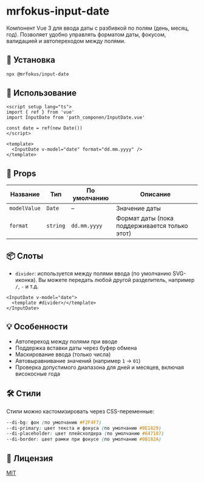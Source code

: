 # mrfokus-input-date

Компонент Vue 3 для ввода даты с разбивкой по полям (день, месяц, год). Позволяет удобно управлять форматом даты, фокусом, валидацией и автопереходом между полями.

## 🧩 Установка

```bash
npx @mrfokus/input-date
```

## 🚀 Использование

```vue
<script setup lang="ts">
import { ref } from 'vue'
import InputDate from 'path_componen/InputDate.vue'

const date = ref(new Date())
</script>

<template>
  <InputDate v-model="date" format="dd.mm.yyyy" />
</template>
```

## 🎯 Props

| Название      | Тип       | По умолчанию  | Описание                                       |
|---------------|-----------|----------------|------------------------------------------------|
| `modelValue`  | `Date`    | –              | Значение даты                                  |
| `format`      | `string`  | `dd.mm.yyyy`   | Формат даты (пока поддерживается только этот)  |

## 📦 Слоты

- `divider`: используется между полями ввода (по умолчанию SVG-иконка). Вы можете передать любой другой разделитель, например `/`, `-` и т.д.

```vue
<InputDate v-model="date">
  <template #divider>/</template>
</InputDate>
```

## 💡 Особенности

- Автопереход между полями при вводе
- Поддержка вставки даты через буфер обмена
- Маскирование ввода (только числа)
- Автовыравнивание значений (например `1` → `01`)
- Проверка допустимого диапазона для дней и месяцев, включая високосные года

## 🛠️ Стили

Стили можно кастомизировать через CSS-переменные:

```css
--di-bg: фон (по умолчанию #F2F4F7)
--di-primary: цвет текста и фокуса (по умолчанию #0E1829)
--di-placeholder: цвет плейсхолдера (по умолчанию #647187)
--di-border: цвет рамки при фокусе (по умолчанию #0B182A)
```

## 📃 Лицензия

[MIT](./LICENSE)
